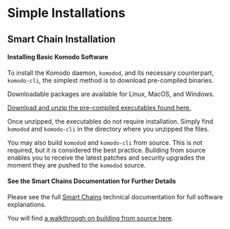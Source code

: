# Simple Installations

## Smart Chain Installation

#### Installing Basic Komodo Software

To install the Komodo daemon, `komodod`, and its necessary counterpart, `komodo-cli`, the simplest method is to download pre-compiled binaries.

Downloadable packages are available for Linux, MacOS, and Windows.

[Download and unzip the pre-compiled executables found here.](https://github.com/KomodoPlatform/komodo/releases)

Once unzipped, the executables do not require installation. Simply find `komodod` and `komodo-cli` in the directory where you unzipped the files.

You may also build `komodod` and `komodo-cli` from source. This is not required, but it is considered the best practice. Building from source enables you to receive the latest patches and security upgrades the moment they are pushed to the `komodod` source.

#### See the Smart Chains Documentation for Further Details

Please see the full [Smart Chains]() technical documentation for full software explanations.

You will find [a walkthrough on building from source here](https://docs.komodoplatform.com/komodo/installation.html).

<!--

## AtomicDEX Installation

Content

-->
